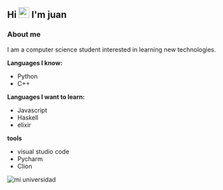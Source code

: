 ## Hi <img src="https://media.giphy.com/media/hvRJCLFzcasrR4ia7z/giphy.gif" width="25px">  I'm juan
### About me

I am a computer science student interested in learning new technologies.

**Languages I know:**
- Python
- C++
 
 **Languages I want to learn:**
 - Javascript
 - Haskell
 - elixir
 
**tools**
 - visual studio code
 - Pycharm
 - Clion


 ![mi universidad](https://upload.wikimedia.org/wikipedia/commons/thumb/9/96/Campus_UTEC_Lima.png/275px-Campus_UTEC_Lima.png)


